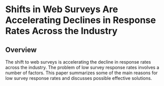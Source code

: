 # Shifts in Web Surveys Are Accelerating Declines in Response Rates Across the Industry

## Overview
The shift to web surveys is accelerating the decline in response rates across the industry. The problem of low survey response rates involves a number of factors. This paper summarizes some of the main reasons for low survey response rates and discusses possible effective solutions.